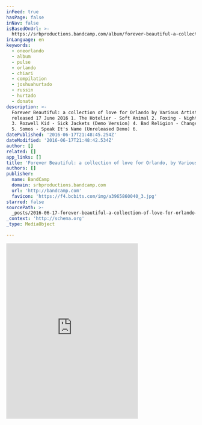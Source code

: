 ```yaml
---
inFeed: true
hasPage: false
inNav: false
isBasedOnUrl: >-
  https://srbproductions.bandcamp.com/album/forever-beautiful-a-collection-of-love-for-orlando?from=embed
inLanguage: en
keywords:
  - oneorlando
  - album
  - pulse
  - orlando
  - chiari
  - compilation
  - joshuahurtado
  - russin
  - hurtado
  - donate
description: >-
  Forever Beautiful: a collection of love for Orlando by Various Artists,
  released 17 June 2016 1. The Hotelier - Soft Animal 2. Foxing - Night Channels
  3. Rozwell Kid - Sick Jackets (Demo Version) 4. Bad Religion - Change Of Ideas
  5. Somos - Speak It's Name (Unreleased Demo) 6.
datePublished: '2016-06-17T21:48:45.254Z'
dateModified: '2016-06-17T21:48:42.534Z'
author: []
related: []
app_links: []
title: 'Forever Beautiful: a collection of love for Orlando, by Various Artists'
authors: []
publisher:
  name: BandCamp
  domain: srbproductions.bandcamp.com
  url: 'http://bandcamp.com'
  favicon: 'https://f4.bcbits.com/img/a3965860040_3.jpg'
starred: false
sourcePath: >-
  _posts/2016-06-17-forever-beautiful-a-collection-of-love-for-orlando-by-vari.md
_context: 'http://schema.org'
_type: MediaObject

---
```

<iframe src="https://cdn.embedly.com/widgets/media.html?src=https%3A%2F%2Fbandcamp.com%2FEmbeddedPlayer%2Fv%3D2%2Falbum%3D3802038745%2Fsize%3Dlarge%2Flinkcol%3D0084B4%2Fnotracklist%3Dtrue%2Ftwittercard%3Dtrue%2F&amp;url=https%3A%2F%2Fsrbproductions.bandcamp.com%2Falbum%2Fforever-beautiful-a-collection-of-love-for-orlando&amp;image=https%3A%2F%2Ff4.bcbits.com%2Fimg%2Fa3965860040_5.jpg&amp;key=b7d04c9b404c499eba89ee7072e1c4f7&amp;type=text%2Fhtml&amp;schema=bandcamp" width="350" height="467" scrolling="no" frameborder="0" allowfullscreen="" style=""></iframe>